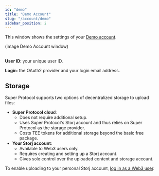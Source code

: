```yaml
---
id: "demo"
title: "Demo Account"
slug: "/account/demo"
sidebar_position: 2
---
```


This window shows the settings of your [Demo account](/marketplace/account#demo-user-account).

(image Demo Account window)
<br/>
<br/>

**User ID**: your unique user ID.

**Login**: the OAuth2 provider and your login email address.

## Storage

Super Protocol supports two options of decentralized storage to upload files:

- **Super Protocol cloud**:
    + Does not require additional setup.
    + Uses Super Protocol's Storj account and thus relies on Super Protocol as the storage provider.
    + Costs TEE tokens for additional storage beyond the basic free package.
- **Your Storj account**:
    + Available to Web3 users only.
    + Requires creating and setting up a Storj account.
    + Gives sole control over the uploaded content and storage account.

To enable uploading to your personal Storj account, [log in as a Web3 user](/marketplace/guides/log-in).